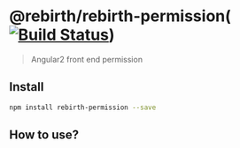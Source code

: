 # @rebirth/rebirth-permission([![Build Status](https://travis-ci.org/greengerong/rebirth-permission.svg?branch=master)](https://travis-ci.org/greengerong/rebirth-permission))
> Angular2 front end permission



## Install
```bash
npm install rebirth-permission --save
```

## How to use?
